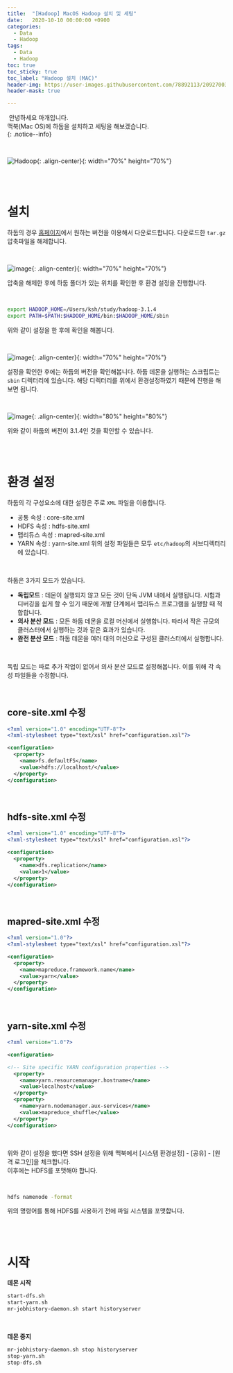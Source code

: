 ```yaml
---
title:  "[Hadoop] MacOS Hadoop 설치 및 세팅"
date:   2020-10-10 00:00:00 +0900
categories:
  - Data
  - Hadoop
tags:
  - Data
  - Hadoop
toc: true
toc_sticky: true
toc_label: "Hadoop 설치 (MAC)"
header-img: https://user-images.githubusercontent.com/78892113/209270038-0e690c31-c629-404d-9a86-38fe361cb57a.png
header-mask: true

---
```


&nbsp;안녕하세요 마개입니다.  
맥북(Mac OS)에 하둡을 설치하고 세팅을 해보겠습니다.  
{: .notice--info}

<br>

![Hadoop](https://user-images.githubusercontent.com/78892113/209311090-5f9d1b6f-f490-40b6-832d-d7ec2bfaa8ea.png){: .align-center}{: width="70%" height="70%"} 

<br><br>

# 설치

하둡의 경우 <a href="https://hadoop.apache.org/releases.html">홈페이지</a>에서 원하는 버전을 이용해서 다운로드합니다. 다운로드한 `tar.gz` 압축파일을 해제합니다.

<br>

![image](https://user-images.githubusercontent.com/78892113/209310337-893c9d9a-eda7-43ed-bae8-f75ab4048da4.png){: .align-center}{: width="70%" height="70%"}

압축을 해제한 후에 하둡 폴더가 있는 위치를 확인한 후 환경 설정을 진행합니다.

<br>

```sh
export HADOOP_HOME=/Users/ksh/study/hadoop-3.1.4
export PATH=$PATH:$HADOOP_HOME/bin:$HADOOP_HOME/sbin
```

위와 같이 설정을 한 후에 확인을 해봅니다.

<br>

![image](https://user-images.githubusercontent.com/78892113/209310365-d0765330-e5e5-45ef-a374-f50fcb1e3fc8.png){: .align-center}{: width="70%" height="70%"}

설정을 확인한 후에는 하둡의 버전을 확인해봅니다. 하둡 데몬을 실행하는 스크립트는 `sbin` 디렉터리에 있습니다. 해당 디렉터리를 위에서 환경설정하였기 때문에 진행을 해보면 됩니다.

<br>

![image](https://user-images.githubusercontent.com/78892113/209310377-12fccb17-423c-4c55-b8c5-07bf34b3c89b.png){: .align-center}{: width="80%" height="80%"}

위와 같이 하둡의 버전이 3.1.4인 것을 확인할 수 있습니다.

<br><br>

# 환경 설정

하둡의 각 구성요소에 대한 설정은 주로 `XML` 파일을 이용합니다.
* 공통 속성 : core-site.xml
* HDFS 속성 : hdfs-site.xml
* 맵리듀스 속성 : mapred-site.xml
* YARN 속성 : yarn-site.xml
위의 설정 파일들은 모두 `etc/hadoop`의 서브디렉터리에 있습니다.  

<br>

하둡은 3가지 모드가 있습니다.
* **독립모드** : 데몬이 실행되지 않고 모든 것이 단독 JVM 내에서 실행됩니다. 시험과 디버깅을 쉽게 할 수 있기 때문에 개발 단계에서 맵리듀스 프로그램을 실행할 때 적합합니다.
* **의사 분산 모드** : 모든 하둡 데몬을 로컬 머신에서 실행합니다. 따라서 작은 규모의 클러스터에서 실행하는 것과 같은 효과가 있습니다.
* **완전 분산 모드** : 하둡 데몬을 여러 대의 머신으로 구성된 클러스터에서 실행합니다.

<br>

독립 모드는 따로 추가 작업이 없어서 의사 분산 모드로 설정해봅니다. 이를 위해 각 속성 파일들을 수정합니다.

<br>

## core-site.xml 수정

```xml
<?xml version="1.0" encoding="UTF-8"?>
<?xml-stylesheet type="text/xsl" href="configuration.xsl"?>

<configuration>
  <property>
    <name>fs.defaultFS</name>
    <value>hdfs://localhost/</value>
  </property>
</configuration>
```

<br>

## hdfs-site.xml 수정

```xml
<?xml version="1.0" encoding="UTF-8"?>
<?xml-stylesheet type="text/xsl" href="configuration.xsl"?>

<configuration>
  <property>
    <name>dfs.replication</name>
    <value>1</value>
  </property>
</configuration>
```

<br>

## mapred-site.xml 수정

```xml
<?xml version="1.0"?>
<?xml-stylesheet type="text/xsl" href="configuration.xsl"?>

<configuration>
  <property>
    <name>mapreduce.framework.name</name>
    <value>yarn</value>
  </property>
</configuration>
```

<br>

## yarn-site.xml 수정

```xml
<?xml version="1.0"?>

<configuration>

<!-- Site specific YARN configuration properties -->
  <property>
    <name>yarn.resourcemanager.hostname</name>
    <value>localhost</value>
  </property>
  <property>
    <name>yarn.nodemanager.aux-services</name>
    <value>mapreduce_shuffle</value>
  </property>
</configuration>
```

<br>

위와 같이 설정을 했다면 SSH 설정을 위해 맥북에서 [시스템 환경설정] - [공유] - [원격 로그인]을 체크합니다.  
이후에는 HDFS를 포맷해야 합니다.

<br>

```sh
hdfs namenode -format
```

위의 명령어를 통해 HDFS를 사용하기 전에 파일 시스템을 포맷합니다.

<br><br>

# 시작

**데몬 시작**

```sh
start-dfs.sh
start-yarn.sh
mr-jobhistory-daemon.sh start historyserver
```

<br>

**데몬 중지**

```sh
mr-jobhistory-daemon.sh stop historyserver
stop-yarn.sh
stop-dfs.sh
```